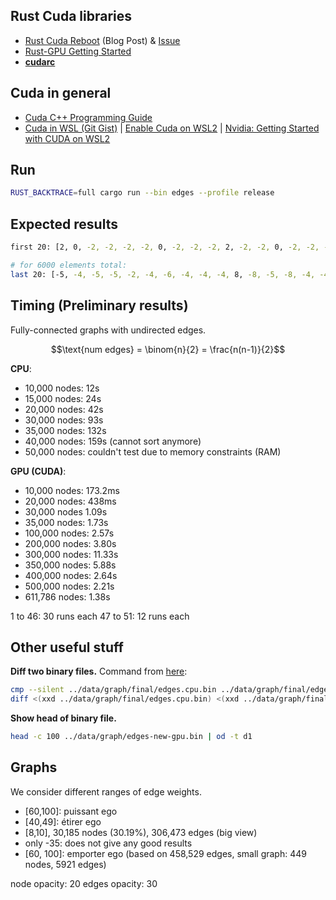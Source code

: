 ## Rust Cuda libraries
- [Rust Cuda Reboot](https://rust-gpu.github.io/blog/2025/01/27/rust-cuda-reboot) (Blog Post) & [Issue](https://github.com/Rust-GPU/Rust-CUDA/issues/130)
- [Rust-GPU Getting Started](https://rust-gpu.github.io/Rust-CUDA/guide/getting_started.html)
- [**cudarc**](https://github.com/coreylowman/cudarc?tab=readme-ov-file)

## Cuda in general
- [Cuda C++ Programming Guide](https://docs.nvidia.com/cuda/cuda-c-programming-guide/index.html#)
- [Cuda in WSL (Git Gist)](https://gist.github.com/Ayke/5f37ebdb84c758f57d7a3c8b847648bb) | [Enable Cuda on WSL2](https://learn.microsoft.com/en-us/windows/ai/directml/gpu-cuda-in-wsl) | [Nvidia: Getting Started with CUDA on WSL2](https://docs.nvidia.com/cuda/wsl-user-guide/index.html#getting-started-with-cuda-on-wsl-2)

## Run

```bash
RUST_BACKTRACE=full cargo run --bin edges --profile release
```

## Expected results

```bash
first 20: [2, 0, -2, -2, -2, -2, 0, -2, -2, -2, 2, -2, -2, 0, -2, -2, -2, 1, 0, -3]

# for 6000 elements total:
last 20: [-5, -4, -5, -5, -2, -4, -6, -4, -4, -4, 8, -8, -5, -8, -4, -4, -4, 7, -6, -5]
```


## Timing (Preliminary results)

Fully-connected graphs with undirected edges.

$$\text{num edges} = \binom{n}{2} = \frac{n(n-1)}{2}$$

**CPU**:

- 10,000 nodes: 12s
- 15,000 nodes: 24s
- 20,000 nodes: 42s
- 30,000 nodes: 93s
- 35,000 nodes: 132s
- 40,000 nodes: 159s (cannot sort anymore)
- 50,000 nodes: couldn't test due to memory constraints (RAM)

**GPU (CUDA)**:

- 10,000 nodes: 173.2ms
- 20,000 nodes: 438ms
- 30,000 nodes 1.09s
- 35,000 nodes: 1.73s
- 100,000 nodes: 2.57s
- 200,000 nodes: 3.80s
- 300,000 nodes: 11.33s
- 350,000 nodes: 5.88s
- 400,000 nodes: 2.64s
- 500,000 nodes: 2.21s
- 611,786 nodes: 1.38s

1 to 46: 30 runs each
47 to 51: 12 runs each

## Other useful stuff

**Diff two binary files.** Command from [here](https://superuser.com/a/968863/):

```bash
cmp --silent ../data/graph/final/edges.cpu.bin ../data/graph/final/edges.gpu.bin # check error code (!)
diff <(xxd ../data/graph/final/edges.cpu.bin) <(xxd ../data/graph/final/edges.gpu.bin)
```

**Show head of binary file.**

```bash
head -c 100 ../data/graph/edges-new-gpu.bin | od -t d1
```



## Graphs

We consider different ranges of edge weights.

- [60,100]: puissant ego
- [40,49]:  étirer ego
- [8,10], 30,185 nodes (30.19%),  306,473 edges (big view)
- only -35: does not give any good results
- [60, 100]: emporter ego (based on 458,529 edges, small graph: 449 nodes, 5921 edges)

node opacity: 20
edges opacity: 30
